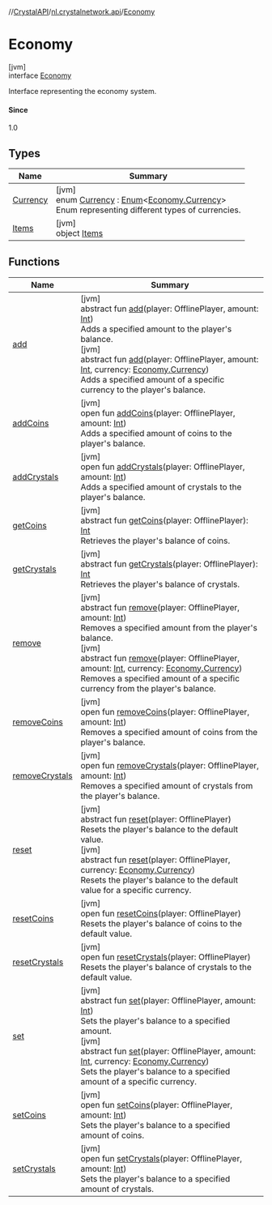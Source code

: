 //[CrystalAPI](../../../index.md)/[nl.crystalnetwork.api](../index.md)/[Economy](index.md)

# Economy

[jvm]\
interface [Economy](index.md)

Interface representing the economy system.

#### Since

1.0

## Types

| Name | Summary |
|---|---|
| [Currency](-currency/index.md) | [jvm]<br>enum [Currency](-currency/index.md) : [Enum](https://kotlinlang.org/api/latest/jvm/stdlib/kotlin/-enum/index.html)&lt;[Economy.Currency](-currency/index.md)&gt; <br>Enum representing different types of currencies. |
| [Items](-items/index.md) | [jvm]<br>object [Items](-items/index.md) |

## Functions

| Name | Summary |
|---|---|
| [add](add.md) | [jvm]<br>abstract fun [add](add.md)(player: OfflinePlayer, amount: [Int](https://kotlinlang.org/api/latest/jvm/stdlib/kotlin/-int/index.html))<br>Adds a specified amount to the player's balance.<br>[jvm]<br>abstract fun [add](add.md)(player: OfflinePlayer, amount: [Int](https://kotlinlang.org/api/latest/jvm/stdlib/kotlin/-int/index.html), currency: [Economy.Currency](-currency/index.md))<br>Adds a specified amount of a specific currency to the player's balance. |
| [addCoins](add-coins.md) | [jvm]<br>open fun [addCoins](add-coins.md)(player: OfflinePlayer, amount: [Int](https://kotlinlang.org/api/latest/jvm/stdlib/kotlin/-int/index.html))<br>Adds a specified amount of coins to the player's balance. |
| [addCrystals](add-crystals.md) | [jvm]<br>open fun [addCrystals](add-crystals.md)(player: OfflinePlayer, amount: [Int](https://kotlinlang.org/api/latest/jvm/stdlib/kotlin/-int/index.html))<br>Adds a specified amount of crystals to the player's balance. |
| [getCoins](get-coins.md) | [jvm]<br>abstract fun [getCoins](get-coins.md)(player: OfflinePlayer): [Int](https://kotlinlang.org/api/latest/jvm/stdlib/kotlin/-int/index.html)<br>Retrieves the player's balance of coins. |
| [getCrystals](get-crystals.md) | [jvm]<br>abstract fun [getCrystals](get-crystals.md)(player: OfflinePlayer): [Int](https://kotlinlang.org/api/latest/jvm/stdlib/kotlin/-int/index.html)<br>Retrieves the player's balance of crystals. |
| [remove](remove.md) | [jvm]<br>abstract fun [remove](remove.md)(player: OfflinePlayer, amount: [Int](https://kotlinlang.org/api/latest/jvm/stdlib/kotlin/-int/index.html))<br>Removes a specified amount from the player's balance.<br>[jvm]<br>abstract fun [remove](remove.md)(player: OfflinePlayer, amount: [Int](https://kotlinlang.org/api/latest/jvm/stdlib/kotlin/-int/index.html), currency: [Economy.Currency](-currency/index.md))<br>Removes a specified amount of a specific currency from the player's balance. |
| [removeCoins](remove-coins.md) | [jvm]<br>open fun [removeCoins](remove-coins.md)(player: OfflinePlayer, amount: [Int](https://kotlinlang.org/api/latest/jvm/stdlib/kotlin/-int/index.html))<br>Removes a specified amount of coins from the player's balance. |
| [removeCrystals](remove-crystals.md) | [jvm]<br>open fun [removeCrystals](remove-crystals.md)(player: OfflinePlayer, amount: [Int](https://kotlinlang.org/api/latest/jvm/stdlib/kotlin/-int/index.html))<br>Removes a specified amount of crystals from the player's balance. |
| [reset](reset.md) | [jvm]<br>abstract fun [reset](reset.md)(player: OfflinePlayer)<br>Resets the player's balance to the default value.<br>[jvm]<br>abstract fun [reset](reset.md)(player: OfflinePlayer, currency: [Economy.Currency](-currency/index.md))<br>Resets the player's balance to the default value for a specific currency. |
| [resetCoins](reset-coins.md) | [jvm]<br>open fun [resetCoins](reset-coins.md)(player: OfflinePlayer)<br>Resets the player's balance of coins to the default value. |
| [resetCrystals](reset-crystals.md) | [jvm]<br>open fun [resetCrystals](reset-crystals.md)(player: OfflinePlayer)<br>Resets the player's balance of crystals to the default value. |
| [set](set.md) | [jvm]<br>abstract fun [set](set.md)(player: OfflinePlayer, amount: [Int](https://kotlinlang.org/api/latest/jvm/stdlib/kotlin/-int/index.html))<br>Sets the player's balance to a specified amount.<br>[jvm]<br>abstract fun [set](set.md)(player: OfflinePlayer, amount: [Int](https://kotlinlang.org/api/latest/jvm/stdlib/kotlin/-int/index.html), currency: [Economy.Currency](-currency/index.md))<br>Sets the player's balance to a specified amount of a specific currency. |
| [setCoins](set-coins.md) | [jvm]<br>open fun [setCoins](set-coins.md)(player: OfflinePlayer, amount: [Int](https://kotlinlang.org/api/latest/jvm/stdlib/kotlin/-int/index.html))<br>Sets the player's balance to a specified amount of coins. |
| [setCrystals](set-crystals.md) | [jvm]<br>open fun [setCrystals](set-crystals.md)(player: OfflinePlayer, amount: [Int](https://kotlinlang.org/api/latest/jvm/stdlib/kotlin/-int/index.html))<br>Sets the player's balance to a specified amount of crystals. |
